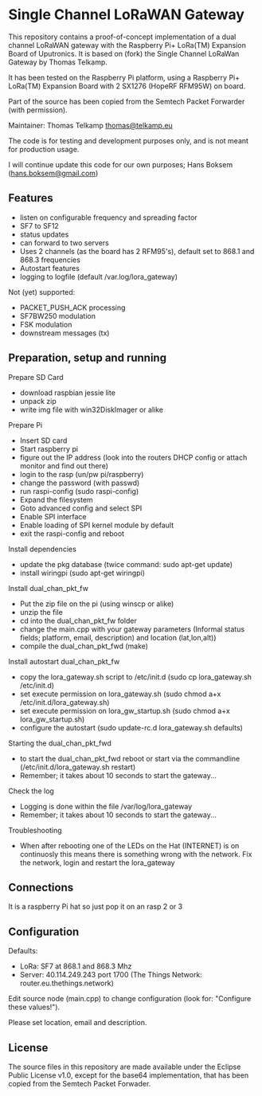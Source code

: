 Single Channel LoRaWAN Gateway
==============================
This repository contains a proof-of-concept implementation of a dual
channel LoRaWAN gateway with the Raspberry Pi+ LoRa(TM) Expansion Board of
Uputronics. It is based on (fork) the Single Channel LoRaWan Gateway
by Thomas Telkamp.

It has been tested on the Raspberry Pi platform, using a Raspberry Pi+ 
LoRa(TM) Expansion Board with 2 SX1276 (HopeRF RFM95W) on board.

Part of the source has been copied from the Semtech Packet Forwarder 
(with permission).

Maintainer: Thomas Telkamp <thomas@telkamp.eu>

The code is for testing and development purposes only, and is not meant 
for production usage. 

I will continue update this code for our own purposes; Hans Boksem (hans.boksem@gmail.com)

Features
--------
- listen on configurable frequency and spreading factor
- SF7 to SF12
- status updates
- can forward to two servers
- Uses 2 channels (as the board has 2 RFM95's), default set to 868.1 and 868.3 frequencies
- Autostart features
- logging to logfile (default /var.log/lora_gateway)

Not (yet) supported:
- PACKET_PUSH_ACK processing
- SF7BW250 modulation
- FSK modulation
- downstream messages (tx)

Preparation, setup and running
------------------------------

Prepare SD Card
- download raspbian jessie lite
- unpack zip
- write img file with win32DiskImager or alike

Prepare Pi
- Insert SD card
- Start raspberry pi
- figure out the IP address (look into the routers DHCP config or attach monitor and find out there)
- login to the rasp (un/pw pi/raspberry)
- change the password (with passwd)
- run raspi-config (sudo raspi-config)
- Expand the filesystem 
- Goto advanced config and select SPI
- Enable SPI interface
- Enable loading of SPI kernel module by default
- exit the raspi-config and reboot

Install dependencies
- update the pkg database (twice command: sudo apt-get update)
- install wiringpi (sudo apt-get wiringpi)

Install dual_chan_pkt_fw
- Put the zip file on the pi (using winscp or alike)
- unzip the file
- cd into the dual_chan_pkt_fw folder
- change the main.cpp with your gateway parameters (Informal status fields; platform, email, description) and location (lat,lon,alt))
- compile the dual_chan_pkt_fwd (make)

Install autostart dual_chan_pkt_fw
- copy the lora_gateway.sh script to /etc/init.d (sudo cp lora_gateway.sh /etc/init.d)
- set execute permission on lora_gateway.sh (sudo chmod a+x /etc/init.d/lora_gateway.sh)
- set execute permission on lora_gw_startup.sh (sudo chmod a+x lora_gw_startup.sh)
- configure the autostart (sudo update-rc.d lora_gateway.sh defaults)

Starting the dual_chan_pkt_fwd
- to start the dual_chan_pkt_fwd reboot or start via the commandline (/etc/init.d/lora_gateway.sh restart)
- Remember; it takes about 10 seconds to start the gateway...

Check the log
- Logging is done within the file /var/log/lora_gateway
- Remember; it takes about 10 seconds to start the gateway...

Troubleshooting
- When after rebooting one of the LEDs on the Hat (INTERNET) is on continuosly this means there is something wrong with the network. Fix the network, login and restart the lora_gateway

Connections
-----------
It is a raspberry Pi hat so just pop it on an rasp 2 or 3

Configuration
-------------

Defaults:

- LoRa:   SF7 at 868.1 and 868.3 Mhz
- Server: 40.114.249.243 port 1700  (The Things Network: router.eu.thethings.network)

Edit source node (main.cpp) to change configuration (look for: "Configure these values!").

Please set location, email and description.

License
-------
The source files in this repository are made available under the Eclipse
Public License v1.0, except for the base64 implementation, that has been
copied from the Semtech Packet Forwader.

